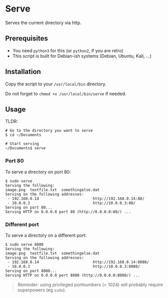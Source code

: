 # Serve

Serves the current directory via http.

## Prerequisites

- You need `python3` for this (or `python2`, if you are retro)
- This script is built for Debian-ish systems (Debian, Ubuntu, Kali, ...)

## Installation

Copy the script to your `/usr/local/bin` directory.

Do not forget to `chmod +x /usr/local/bin/serve` if needed.

## Usage

TLDR:

```shell
# Go to the directory you want to serve
$ cd ~/Documents

# Start serving
~/Documents$ serve
```

### Port 80

To serve a directory on port 80:

```shell
$ sudo serve
Serving the following:
image.png  textfile.txt  somethingelse.dat
Serving on the following addresses:
 - 192.168.0.14                        http://192.168.0.14:80/
 - 10.0.0.3                            http://10.0.0.3:80/
Serving on port 80...
Serving HTTP on 0.0.0.0 port 80 (http://0.0.0.0:80/) ...
```

### Different port

To serve a directory on a different port:

```shell
$ sudo serve 8080
Serving the following:
image.png  textfile.txt  somethingelse.dat
Serving on the following addresses:
 - 192.168.0.14                        http://192.168.0.14:8080/
 - 10.0.0.3                            http://10.0.0.3:8080/
Serving on port 8080...
Serving HTTP on 0.0.0.0 port 8080 (http://0.0.0.0:8080/) ...
```

> Reminder: using privileged portnumbers (< 1024) will probably require superpowers (eg `sudo`).
